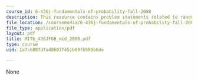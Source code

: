 ```yaml
---
course_id: 6-436j-fundamentals-of-probability-fall-2008
description: This resource contains problem statements related to random variable.
file_location: /coursemedia/6-436j-fundamentals-of-probability-fall-2008/1a7c6887dfa48607f451b69fb589b6de_MIT6_436JF08_mid_2008.pdf
file_type: application/pdf
layout: pdf
title: MIT6_436JF08_mid_2008.pdf
type: course
uid: 1a7c6887dfa48607f451b69fb589b6de

---
```

None